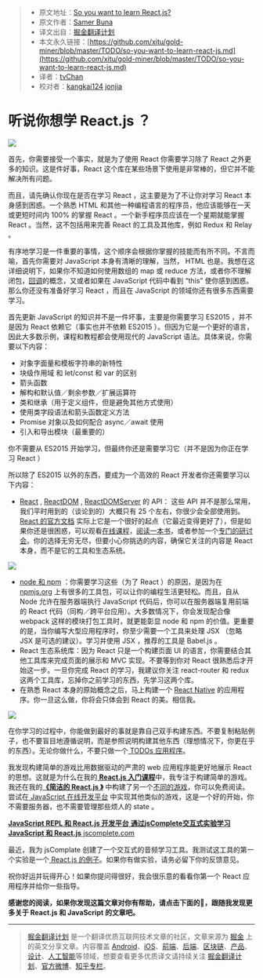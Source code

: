 > * 原文地址：[So you want to learn React.js?](https://edgecoders.com/so-you-want-to-learn-react-js-a78801d3cd4d)
> * 原文作者：[Samer Buna](https://edgecoders.com/@samerbuna?source=post_header_lockup)
> * 译文出自：[掘金翻译计划](https://github.com/xitu/gold-miner)
> * 本文永久链接：[https://github.com/xitu/gold-miner/blob/master/TODO/so-you-want-to-learn-react-js.md](https://github.com/xitu/gold-miner/blob/master/TODO/so-you-want-to-learn-react-js.md)
> * 译者：[tvChan](https://github.com/tvChan)
> * 校对者：[kangkai124](https://github.com/kangkai124) [jonjia](https://github.com/jonjia)

# 听说你想学 React.js ？

![](https://cdn-images-1.medium.com/max/2000/1*Wz7GxmF1-xFe5zvNTHETxQ.png)

首先，你需要接受一个事实，就是为了使用 React 你需要学习除了 React 之外更多的知识。这是件好事，React 这个库在某些场景下使用是非常棒的，但它并不能解决所有问题。

而且，请先确认你现在是否在学习 React ，这主要是为了不让你对学习 React 本身感到困惑。一个熟悉 HTML 和其他一种编程语言的程序员，他应该能够在一天或更短时间内 100% 的掌握 React 。一个新手程序员应该在一个星期就能掌握 React 。当然，这不包括用来完善 React 的工具及其他库，例如 Redux 和 Relay 。

有序地学习是一件重要的事情，这个顺序会根据你掌握的技能而有所不同。不言而喻，首先你需要对 JavaScript 本身有清晰的理解，当然， HTML 也是。我想在这详细说明下，如果你不知道如何使用数组的 map 或 reduce 方法，或者你不理解闭包，[回调](https://edgecoders.com/asynchronous-programming-as-seen-at-starbucks-fc242cf16aa#.wb5c6opp7)的概念，又或者如果在 JavaScript 代码中看到 “this” 使你感到困惑。那么你还没有准备好学习 React ，而且在 JavaScript 的领域你还有很多东西需要学习。

首先更新 JavaScript 的知识并不是一件坏事，主要是你需要学习 ES2015 ，并不是因为 React 依赖它（事实也并不依赖 ES2015 ）。但因为它是一个更好的语言，因此大多数示例，课程和教程都会使用现代的 JavaScript 语法。具体来说，你需要以下内容：

* 对象字面量和模板字符串的新特性
* 块级作用域 和 let/const 和 var 的区别
* 箭头函数
* 解构和默认值／剩余参数／扩展运算符
* 类和继承（用于定义组件，但是避免其他方式使用）
* 使用类字段语法和箭头函数定义方法
* Promise 对象以及如何配合 async／await 使用
* 引入和导出模块（最重要的）

你不需要从 ES2015 开始学习，但最终你还是需要学习它（并不是因为你正在学习 React ）

所以除了 ES2015 以外的东西，要成为一个高效的 React 开发者你还需要学习以下内容：

* [React](https://facebook.github.io/react/docs/react-api.html) , [ReactDOM](https://facebook.github.io/react/docs/react-dom.html) , [ReactDOMServer](https://facebook.github.io/react/docs/react-dom-server.html) 的 API： 这些 API 并不是那么常用，我们平时用到的（谈论到的）大概只有 25 个左右，你很少会全部使用到。 [React 的官方文档](https://facebook.github.io/react/docs/hello-world.html) 实际上它是一个很好的起点（它最近变得更好了），但是如果你还是很困惑，可以观看[在线课程](https://www.pluralsight.com/search?q=buna&categories=all)，[阅读一本书](https://www.syncfusion.com/resources/techportal/details/ebooks/Reactjs_Succinctly)，或者参加一个[专门的研讨会](https://jscomplete.com/)。你的选择无穷无尽，但要小心你挑选的内容，确保它关注的内容是 React 本身，而不是它的工具和生态系统。

![](https://ws1.sinaimg.cn/large/006LnBnPgy1fm8n5p37jwj30lc0ozn3w.jpg)

* [node 和 npm](https://www.pluralsight.com/courses/nodejs-advanced) ：你需要学习这些（为了 React ）的原因，是因为在 [npmjs.org](http://npmjs.org/) 上有很多的工具包，可以让你的编程生活更轻松。而且，自从 Node 允许在服务器端执行 JavaScript 代码后，你可以在服务器端复用前端的 React 代码（同构／跨平台应用）。大多数情况下，你会发现配合像 webpack 这样的模块打包工具时，就更能彰显 node 和 npm 的价值。更重要的是，当你编写大型应用程序时，你至少需要一个工具来处理 JSX （忽略 JSX 是可选的建议）。学习并使用 JSX ，推荐的工具是 Babel.js 。
* React 生态系统库：因为 React 只是一个构建页面 UI 的语言，你需要结合其他工具库来完成页面的展示和 MVC 实现。不要等到你对 React 很熟悉后才开始这一步。一旦你完成 React 的学习，我建议你关注 react-router 和 redux 这两个工具库，忘掉你之前学习的东西，先学习这两个库。
* 在熟悉 React 本身的原始概念之后，马上构建一个 [React Native](https://facebook.github.io/react-native/) 的应用程序。你一旦这么做，你将会只体会到 React 的美。相信我。

![](https://ws1.sinaimg.cn/large/006LnBnPgy1fm8n5op3eqj30lf088t9l.jpg)

在你学习的过程中，你能做到最好的事就是靠自己双手构建东西。不要复制粘贴例子，也不要盲目地遵循说明，而是参照说明构建其他东西（理想情况下，你更在乎的东西）。无论你做什么，不要只做一个[ TODOs 应用程序](https://hackernoon.com/a-react-todos-example-explained-6df53cdebed1)。

我发现构建简单的游戏比用数据驱动的严肃的 web 应用程序能更好地展示 React 的思想。这就是为什么在我的[ **React.js 入门课程**](https://www.pluralsight.com/courses/react-js-getting-started)中，我专注于构建简单的游戏。我还在我的[**《简洁的 React.js 》**](https://www.syncfusion.com/resources/techportal/details/ebooks/Reactjs_Succinctly) 中构建了另一个[不同的游戏](http://jscomplete.com/react-examples/memory-grid-game/)，你可以免费阅读。尝试在[ JavaScript 在线开发平台](https://jscomplete.com/repl) 中实现其他类似的游戏，这是一个好的开始，你不需要服务器，也不需要管理那些烦人的 state 。

[ **JavaScript REPL 和 React.js 开发平台**
**通过jsComplete交互式实验学习 JavaScript 和 React.js** jscomplete.com](https://jscomplete.com/repl)

最近，我为 jsComplate 创建了一个交互式的音频学习工具。我测试这工具的第一个实验是一个[ React.js 的例子](http://jscomplete.com/interactive-learning-demo/)。如果你有做实验，请务必留下你的反馈意见。

祝你好运并玩得开心！如果你提问得很好，我会很乐意的看看你第一个 React 应用程序并给你一些指导。

**感谢您的阅读，如果你发现这篇文章对你有帮助，请点击下面的💚，跟随我发现更多关于 React.js 和 JavaScript 的文章吧。**


---

> [掘金翻译计划](https://github.com/xitu/gold-miner) 是一个翻译优质互联网技术文章的社区，文章来源为 [掘金](https://juejin.im) 上的英文分享文章。内容覆盖 [Android](https://github.com/xitu/gold-miner#android)、[iOS](https://github.com/xitu/gold-miner#ios)、[前端](https://github.com/xitu/gold-miner#前端)、[后端](https://github.com/xitu/gold-miner#后端)、[区块链](https://github.com/xitu/gold-miner#区块链)、[产品](https://github.com/xitu/gold-miner#产品)、[设计](https://github.com/xitu/gold-miner#设计)、[人工智能](https://github.com/xitu/gold-miner#人工智能)等领域，想要查看更多优质译文请持续关注 [掘金翻译计划](https://github.com/xitu/gold-miner)、[官方微博](http://weibo.com/juejinfanyi)、[知乎专栏](https://zhuanlan.zhihu.com/juejinfanyi)。
